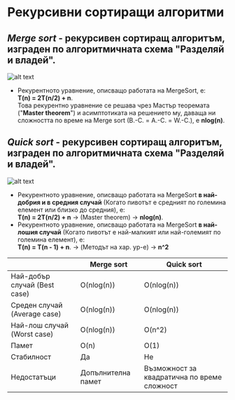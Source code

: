 # Рекурсивни сортиращи алгоритми

## ***Merge sort*** - рекурсивен сортиращ алгоритъм, изграден по алгоритмичната схема "**Разделяй и владей**".
![alt text](https://i.ibb.co/xm8Sc5n/Merge-sort.png)
- Рекурентното уравнение, описващо работата на MergeSort, e:  
**T(n) = 2T(n/2) + n**.  
Това рекурентно уравнение се решава чрез Мастър теоремата ("**Master theorem**") и асимптотиката на решението му, даваща ни сложността по време на Merge sort (B.-C. = A.-C. = W.-C.), е **nlog(n)**.
 
## ***Quick sort*** - рекурсивен сортиращ алгоритъм, изграден по алгоритмичната схема "**Разделяй и владей**".
![alt text](https://i.ibb.co/fYsPFwL/Quick-sort.png)
- Рекурентното уравнение, описващо работата на MergeSort **в най-добрия и в средния случай** (Когато пивотът е средният по големина елемент или близко до средния), e:  
**T(n) = 2T(n/2) + n** -> (Master theorem) -> **nlog(n)**.  
- Рекурентното уравнение, описващо работата на MergeSort **в най-лошия случай** (Когато пивотът е най-малкият или най-големият по големина елемент), e:  
**T(n) = T(n - 1) + n**. -> (Методът на хар. ур-е) -> **n^2**  

||Merge sort|Quick sort|  
|--|--|--|  
|Най-добър случай (Best case) |O(nlog(n)) |O(nlog(n)) |  
|Среден случай (Average case) |O(nlog(n)) |O(nlog(n)) |  
|Най-лош случай (Worst case) |O(nlog(n)) |O(n^2) |  
|Памет |O(n) |O(1) |  
|Стабилност |Да |Не |  
|Недостатъци |Допълнителна памет| Възможност за квадратична по време сложност |
